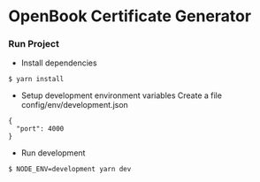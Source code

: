 # OpenBook Certificate Generator

### Run Project

- Install dependencies
```
$ yarn install
```

- Setup development environment variables
Create a file config/env/development.json
```
{
  "port": 4000
}
```

- Run development
```
$ NODE_ENV=development yarn dev
```